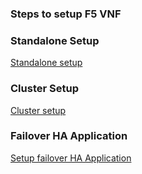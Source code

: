 
### Steps to setup F5 VNF

### Standalone Setup

[Standalone setup](https://github.com/IBM-Cloud/vnf-samples/blob/master/f5-vnf-ha-failover/Standalone_steps.md)


### Cluster Setup 

[Cluster setup](https://github.com/IBM-Cloud/vnf-samples/blob/master/f5-vnf-ha-failover/same-zone-ha-setup.md)

### Failover HA Application

[Setup failover HA Application](https://github.com/IBM-Cloud/vnf-samples/tree/master/f5-vnf-ha-failover/failover-script-using-code-engine)

